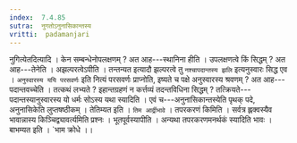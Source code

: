 ```yaml
---
index:  7.4.85
sutra:  नुगतोऽनुनासिकान्तस्य
vritti:  padamanjari
---
```


नुगित्येतदित्यादि । केन सम्बन्धेनोपलक्षणम् ? अत आह---स्थानिना हीति । उपलक्षणत्वे किं सिद्धम् ? अत आह---तेनेति । अझल्परत्वेऽपीति । तन्तन्यत इत्यादौ झल्परत्वे तु `नश्चापदान्तस्य झलि` इत्यनुस्वारः सिद्ध एव ।
`अनुस्वारस्य ययि परसवर्णः` इति नित्यं परसवर्णः प्राप्नोति, इष्यते च पक्षे अनुस्वारस्य श्रवणम् ? अत आह---पदान्तवच्चेति । तत्कथं लभ्यते ? इहान्तग्रहणं न कर्त्तव्यं तदन्तविधिना सिद्धम् ? तत्क्रियते---पदान्तस्यानुस्वारस्य यो धर्मः सोऽस्य यथा स्यादिति । एवं च---अनुनासिकान्तस्येति पृथक् पदे, अनुनासिकेति लुप्तषष्ठीकम् ।
तेतिम्यत इति । `तिम आर्द्रीभावे` ।
तपरकरणं किमिति । सर्वत्र ह्लक्वस्यैव भावान्नास्य किञ्चिद्व्यावर्त्यमिति प्रश्नः । भूतपूर्वस्यापीति । अन्यथा तपरकरणमनर्थकं स्यादिति भावः । बाभम्यत इति । `भाम क्रोधे ।।
